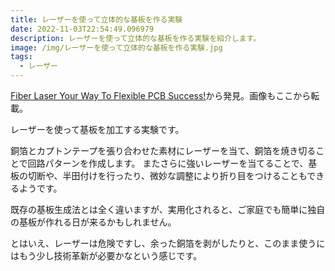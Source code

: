 ```yaml
---
title: レーザーを使って立体的な基板を作る実験
date: 2022-11-03T22:54:49.096979
description: レーザーを使って立体的な基板を作る実験を紹介します。
image: /img/レーザーを使って立体的な基板を作る実験.jpg
tags:
  - レーザー
---
```

[Fiber Laser Your Way To Flexible PCB Success!](https://hackaday.com/2022/10/26/fiber-laser-your-way-to-flexible-pcb-success/)から発見。画像もここから転載。

レーザーを使って基板を加工する実験です。

銅箔とカプトンテープを張り合わせた素材にレーザーを当て、銅箔を焼き切ることで回路パターンを作成します。
またさらに強いレーザーを当てることで、基板の切断や、半田付けを行ったり、微妙な調整により折り目をつけることもできるようです。

既存の基板生成法とは全く違いますが、実用化されると、ご家庭でも簡単に独自の基板が作れる日が来るかもしれません。

とはいえ、レーザーは危険ですし、余った銅箔を剥がしたりと、このまま使うにはもう少し技術革新が必要かなという感じです。



